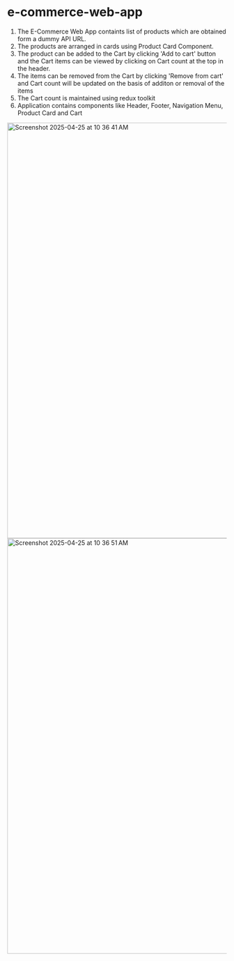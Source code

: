 # e-commerce-web-app

1. The E-Commerce Web App containts list of products which are obtained form a dummy API URL.
2. The products are arranged in cards using Product Card Component.
3. The product can be added to the Cart by clicking 'Add to cart' button and the Cart items can be viewed by clicking on Cart count at the top in the header.
4. The items can be removed from the Cart by clicking 'Remove from cart' and Cart count will be updated on the basis of additon or removal of the items
6. The Cart count is maintained using redux toolkit
7. Application contains components like Header, Footer, Navigation Menu, Product Card and Cart


<img width="954" alt="Screenshot 2025-04-25 at 10 36 41 AM" src="https://github.com/user-attachments/assets/285713b1-d6cb-4fda-85c9-85188bdd666c" />
<img width="954" alt="Screenshot 2025-04-25 at 10 36 51 AM" src="https://github.com/user-attachments/assets/4dcf0b7d-4785-4dd4-a10b-e6ccc7706b4a" />


